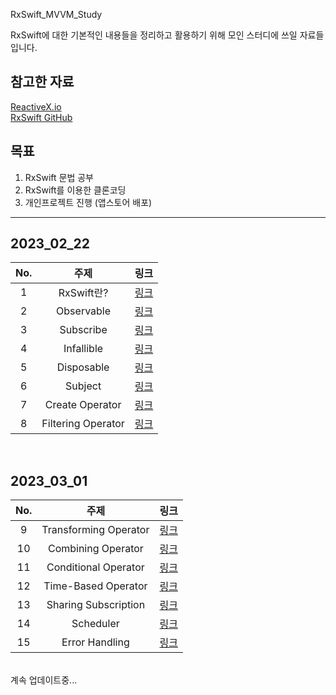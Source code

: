 RxSwift_MVVM_Study

RxSwift에 대한 기본적인 내용들을 정리하고 활용하기 위해 모인 스터디에 쓰일 자료들 입니다.

## 참고한 자료

[ReactiveX.io](reactivex.io)<br/>
[RxSwift GitHub](https://github.com/ReactiveX/RxSwift)<br/>

## 목표

1. RxSwift 문법 공부
2. RxSwift를 이용한 클론코딩
3. 개인프로젝트 진행 (앱스토어 배포)

---

## 2023_02_22

|No.|주제|링크|
|:--:|:--:|:--:|
|1|RxSwift란?|[링크](https://github.com/gkals4417/RxSwift_MVVM_Study/tree/main/2023_02_22/01_RxSwift/01_RxSwift.md)|
|2|Observable|[링크](https://github.com/gkals4417/RxSwift_MVVM_Study/tree/main/2023_02_22/02_Observable/02_Observable.md)|
|3|Subscribe|[링크](https://github.com/gkals4417/RxSwift_MVVM_Study/tree/main/2023_02_22/03_Subscribe/03_Subscribe.md)|
|4|Infallible|[링크](https://github.com/gkals4417/RxSwift_MVVM_Study/tree/main/2023_02_22/04_Infallible/04_Infallible.md)|
|5|Disposable|[링크](https://github.com/gkals4417/RxSwift_MVVM_Study/tree/main/2023_02_22/05_Disposable/05_Disposable.md)|
|6|Subject|[링크](https://github.com/gkals4417/RxSwift_MVVM_Study/tree/main/2023_02_22/06_Subject/06_Subject.md)|
|7|Create Operator|[링크](https://github.com/gkals4417/RxSwift_MVVM_Study/tree/main/2023_02_22/07_Create_Operator/07_Create_Operator.md)|
|8|Filtering Operator|[링크](https://github.com/gkals4417/RxSwift_MVVM_Study/blob/main/2023_02_22/08_Filtering_Operator/08_Filtering_Operator.md)|
<br/>

## 2023_03_01
|No.|주제|링크|
|:--:|:--:|:--:|
|9|Transforming Operator|[링크](https://github.com/gkals4417/RxSwift_MVVM_Study/blob/main/2023_03_01/09_Transforming_Operator/09_Transforming_Operator.md)|
|10|Combining Operator|[링크](https://github.com/gkals4417/RxSwift_MVVM_Study/blob/main/2023_03_01/10_Combining_Operator/10_Combining_Operator.md)|
|11|Conditional Operator|[링크](https://github.com/gkals4417/RxSwift_MVVM_Study/blob/main/2023_03_01/11_Conditional_Operator/11_Conditional_Operator.md)|
|12|Time-Based Operator|[링크](https://github.com/gkals4417/RxSwift_MVVM_Study/blob/main/2023_03_01/12_Time-Based_Operator/12_Time-Based_Operator.md)|
|13|Sharing Subscription|[링크](https://github.com/gkals4417/RxSwift_MVVM_Study/blob/main/2023_03_01/13_Sharing_Subscription/13_Sharing_Subscription.md)|
|14|Scheduler|[링크](https://github.com/gkals4417/RxSwift_MVVM_Study/blob/main/2023_03_01/14_Scheduler/14_Scheduler.md)|
|15|Error Handling|[링크](https://github.com/gkals4417/RxSwift_MVVM_Study/blob/main/2023_03_01/15_Error_Handling/15_Error_Handling.md)|
<br/>
계속 업데이트중...<br/>
